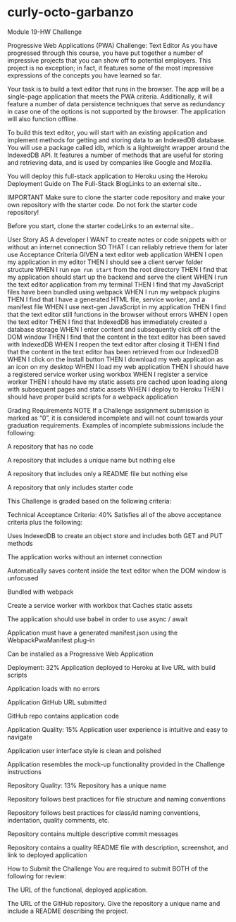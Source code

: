 # curly-octo-garbanzo
Module 19-HW Challenge

Progressive Web Applications (PWA) Challenge: Text Editor
As you have progressed through this course, you have put together a number of impressive projects that you can show off to potential employers. This project is no exception; in fact, it features some of the most impressive expressions of the concepts you have learned so far.

Your task is to build a text editor that runs in the browser. The app will be a single-page application that meets the PWA criteria. Additionally, it will feature a number of data persistence techniques that serve as redundancy in case one of the options is not supported by the browser. The application will also function offline.

To build this text editor, you will start with an existing application and implement methods for getting and storing data to an IndexedDB database. You will use a package called idb, which is a lightweight wrapper around the IndexedDB API. It features a number of methods that are useful for storing and retrieving data, and is used by companies like Google and Mozilla.

You will deploy this full-stack application to Heroku using the Heroku Deployment Guide on The Full-Stack BlogLinks to an external site..

IMPORTANT
Make sure to clone the starter code repository and make your own repository with the starter code. Do not fork the starter code repository!

Before you start, clone the starter codeLinks to an external site..

User Story
AS A developer
I WANT to create notes or code snippets with or without an internet connection
SO THAT I can reliably retrieve them for later use
Acceptance Criteria
GIVEN a text editor web application
WHEN I open my application in my editor
THEN I should see a client server folder structure
WHEN I run `npm run start` from the root directory
THEN I find that my application should start up the backend and serve the client
WHEN I run the text editor application from my terminal
THEN I find that my JavaScript files have been bundled using webpack
WHEN I run my webpack plugins
THEN I find that I have a generated HTML file, service worker, and a manifest file
WHEN I use next-gen JavaScript in my application
THEN I find that the text editor still functions in the browser without errors
WHEN I open the text editor
THEN I find that IndexedDB has immediately created a database storage
WHEN I enter content and subsequently click off of the DOM window
THEN I find that the content in the text editor has been saved with IndexedDB
WHEN I reopen the text editor after closing it
THEN I find that the content in the text editor has been retrieved from our IndexedDB
WHEN I click on the Install button
THEN I download my web application as an icon on my desktop
WHEN I load my web application
THEN I should have a registered service worker using workbox
WHEN I register a service worker
THEN I should have my static assets pre cached upon loading along with subsequent pages and static assets
WHEN I deploy to Heroku
THEN I should have proper build scripts for a webpack application

Grading Requirements
NOTE
If a Challenge assignment submission is marked as “0”, it is considered incomplete and will not count towards your graduation requirements. Examples of incomplete submissions include the following:

A repository that has no code

A repository that includes a unique name but nothing else

A repository that includes only a README file but nothing else

A repository that only includes starter code

This Challenge is graded based on the following criteria:

Technical Acceptance Criteria: 40%
Satisfies all of the above acceptance criteria plus the following:

Uses IndexedDB to create an object store and includes both GET and PUT methods

The application works without an internet connection

Automatically saves content inside the text editor when the DOM window is unfocused

Bundled with webpack

Create a service worker with workbox that Caches static assets

The application should use babel in order to use async / await

Application must have a generated manifest.json using the WebpackPwaManifest plug-in

Can be installed as a Progressive Web Application

Deployment: 32%
Application deployed to Heroku at live URL with build scripts

Application loads with no errors

Application GitHub URL submitted

GitHub repo contains application code

Application Quality: 15%
Application user experience is intuitive and easy to navigate

Application user interface style is clean and polished

Application resembles the mock-up functionality provided in the Challenge instructions

Repository Quality: 13%
Repository has a unique name

Repository follows best practices for file structure and naming conventions

Repository follows best practices for class/id naming conventions, indentation, quality comments, etc.

Repository contains multiple descriptive commit messages

Repository contains a quality README file with description, screenshot, and link to deployed application

How to Submit the Challenge
You are required to submit BOTH of the following for review:

The URL of the functional, deployed application.

The URL of the GitHub repository. Give the repository a unique name and include a README describing the project.